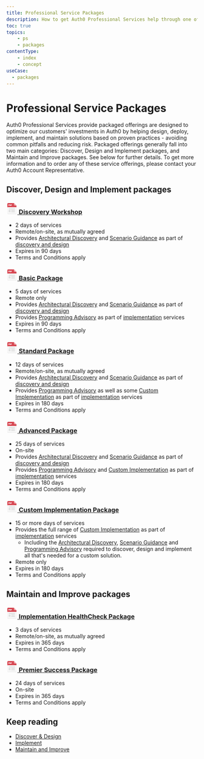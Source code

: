 ```yaml
---
title: Professional Service Packages
description: How to get Auth0 Professional Services help through one of our many packaged offerings
toc: true
topics:
    - ps
    - packages
contentType: 
    - index
    - concept
useCase:
  - packages
---
```

# Professional Service Packages

Auth0 Professional Services provide packaged offerings are designed to optimize our customers' investments in Auth0 by helping design, deploy, implement, and maintain solutions based on proven practices - avoiding common pitfalls and reducing risk. Packaged offerings generally fall into two main categories: Discover, Design and Implement packages, and Maintain and Improve packages. See below for further details. To get more information and to order any of these service offerings, please contact your Auth0 Account Representative.

## Discover, Design and Implement packages

<h3 class="anchor-heading">
	<span class="anchor"><i class="icon icon-budicon-345"></i></span>
	<a data-trackOutbound href="/media/articles/services/Auth0-Services-Discovery-Workshop.pdf">
		<img src="/media/articles/services/file_type_icons-04.png" alt="">&nbsp;Discovery Workshop</a>
</h3>

* 2 days of services
* Remote/on-site, as mutually agreed
* Provides [Architectural Discovery](/services/discover-and-design#architectural-discovery) and [Scenario Guidance](/services/discover-and-design#scenario-guidance) as part of [discovery and design](/services/discover-and-design)
* Expires in 90 days
* Terms and Conditions apply

<h3 class="anchor-heading">
	<span class="anchor"><i class="icon icon-budicon-345"></i></span>
	<a data-trackOutbound href="/media/articles/services/Auth0-Services-Basic.pdf">
		<img src="/media/articles/services/file_type_icons-04.png" alt="">&nbsp;Basic Package</a>
</h3>

* 5 days of services
* Remote only
* Provides [Architectural Discovery](/services/discover-and-design#architectural-discovery) and [Scenario Guidance](/services/discover-and-design#scenario-guidance) as part of [discovery and design](/services/discover-and-design)
* Provides [Programming Advisory](/services/implement#programming-advisory) as part of [implementation](/services/discover-and-design) services
* Expires in 90 days
* Terms and Conditions apply

<h3 class="anchor-heading">
	<span class="anchor"><i class="icon icon-budicon-345"></i></span>
	<a data-trackOutbound href="/media/articles/services/Auth0-Services-Standard.pdf">
		<img src="/media/articles/services/file_type_icons-04.png" alt="">&nbsp;Standard Package</a>
</h3>

* 12 days of services
* Remote/on-site, as mutually agreed
* Provides [Architectural Discovery](/services/discover-and-design#architectural-discovery) and [Scenario Guidance](/services/discover-and-design#scenario-guidance) as part of [discovery and design](/services/discover-and-design)
* Provides [Programming Advisory](/services/implement#programming-advisory) as well as some [Custom Implementation](/services/implement#custom-implementation) as part of [implementation](/services/implement) services
* Expires in 180 days
* Terms and Conditions apply

<h3 class="anchor-heading">
	<span class="anchor"><i class="icon icon-budicon-345"></i></span>
	<a data-trackOutbound href="/media/articles/services/Auth0-Services-Advanced.pdf">
		<img src="/media/articles/services/file_type_icons-04.png" alt="">&nbsp;Advanced Package</a>
</h3>

* 25 days of services
* On-site
* Provides [Architectural Discovery](/services/discover-and-design#architectural-discovery) and [Scenario Guidance](/services/discover-and-design#scenario-guidance) as part of [discovery and design](/services/discover-and-design)
* Provides [Programming Advisory](/services/implement#programming-advisory) and [Custom Implementation](/services/implement#custom-implementation) as part of [implementation](/services/implement) services
* Expires in 180 days
* Terms and Conditions apply

<h3 class="anchor-heading">
	<span class="anchor"><i class="icon icon-budicon-345"></i></span>
	<a data-trackOutbound href="/media/articles/services/Auth0-Services-Custom-Implementation.pdf">
		<img src="/media/articles/services/file_type_icons-04.png" alt="">&nbsp;Custom Implementation Package</a>
</h3>

* 15 or more days of services
* Provides the full range of [Custom Implementation](/services/implement#custom-implementation) as part of [implementation](/services/implement) services
  * Including the [Architectural Discovery](/services/discover-and-design#architectural-discovery), [Scenario Guidance](/services/discover-and-design#scenario-guidance) and [Programming Advisory](/services/implement#programming-advisory) required to discover, design and implement all that's needed for a custom solution.
* Remote only
* Expires in 180 days
* Terms and Conditions apply

## Maintain and Improve packages

<h3 class="anchor-heading">
	<span class="anchor"><i class="icon icon-budicon-345"></i></span>
	<a data-trackOutbound href="/media/articles/services/Auth0-Services-HealthCheck.pdf">
		<img src="/media/articles/services/file_type_icons-04.png" alt="">&nbsp;Implementation HealthCheck Package</a>
</h3>

 * 3 days of services
 * Remote/on-site, as mutually agreed
 * Expires in 365 days
 * Terms and Conditions apply

<h3 class="anchor-heading">
	<span class="anchor"><i class="icon icon-budicon-345"></i></span>
	<a data-trackOutbound href="/media/articles/services/Auth0-Services-Premier-Success.pdf">
		<img src="/media/articles/services/file_type_icons-04.png" alt="">&nbsp;Premier Success Package</a>
</h3>

* 24 days of services
* On-site
* Expires in 365 days
* Terms and Conditions apply

## Keep reading

* [Discover & Design](/services/discover-and-design)
* [Implement](/services/implement)
* [Maintain and Improve](/services/maintain-and-improve)
